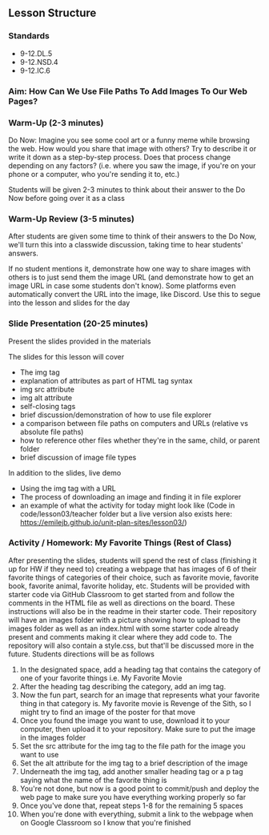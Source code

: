 ## Lesson Structure

### Standards
- 9-12.DL.5
- 9-12.NSD.4
- 9-12.IC.6

### Aim:  How Can We Use File Paths To Add Images To Our Web Pages?

### Warm-Up (2-3 minutes)
Do Now: Imagine you see some cool art or a funny meme while browsing the web. How would you share that image with others? Try to describe it or write it down as a step-by-step process. Does that process change depending on any factors? (i.e. where you saw the image, if you're on your phone or a computer, who you're sending it to, etc.)

Students will be given 2-3 minutes to think about their answer to the Do Now before going over it as a class

### Warm-Up Review (3-5 minutes)
After students are given some time to think of their answers to the Do Now, we'll turn this into a classwide discussion, taking time to hear students' answers. 

If no student mentions it, demonstrate how one way to share images with others is to just send them the image URL (and demonstrate how to get an image URL in case some students don't know). Some platforms even automatically convert the URL into the image, like Discord. Use this to segue into the lesson and slides for the day

### Slide Presentation (20-25 minutes)
Present the slides provided in the materials

The slides for this lesson will cover
- The img tag
- explanation of attributes as part of HTML tag syntax
- img src attribute
- img alt attribute
- self-closing tags
- brief discussion/demonstration of how to use file explorer
- a comparison between file paths on computers and URLs (relative vs absolute file paths)
- how to reference other files whether they're in the same, child, or parent folder
- brief discussion of image file types

In addition to the slides, live demo
- Using the img tag with a URL
- The process of downloading an image and finding it in file explorer
- an example of what the activity for today might look like (Code in code/lesson03/teacher folder but a live version also exists here: https://emilejb.github.io/unit-plan-sites/lesson03/)

### Activity / Homework: My Favorite Things (Rest of Class)
After presenting the slides, students will spend the rest of class (finishing it up for HW if they need to) creating a webpage that has images of 6 of their favorite things of categories of their choice, such as favorite movie, favorite book, favorite animal, favorite holiday, etc. Students will be provided with starter code via GitHub Classroom to get started from and follow the comments in the HTML file as well as directions on the board. These instructions will also be in the readme in their starter code. Their repository will have an images folder with a picture showing how to upload to the images folder as well as an index.html with some starter code already present and comments making it clear where they add code to. The repository will also contain a style.css, but that'll be discussed more in the future. Students directions will be as follows
1. In the designated space, add a heading tag that contains the category of one of your favorite things i.e. My Favorite Movie
2. After the heading tag describing the category, add an img tag.
3. Now the fun part, search for an image that represents what your favorite thing in that category is. My favorite movie is Revenge of the Sith, so I might try to find an image of the poster for that move
4. Once you found the image you want to use, download it to your computer, then upload it to your repository. Make sure to put the image in the images folder
5. Set the src attribute for the img tag to the file path for the image you want to use
6. Set the alt attribute for the img tag to a brief description of the image
7. Underneath the img tag, add another smaller heading tag or a p tag saying what the name of the favorite thing is
8. You're not done, but now is a good point to commit/push and deploy the web page to make sure you have everything working properly so far
9. Once you've done that, repeat steps 1-8 for the remaining 5 spaces
10. When you're done with everything, submit a link to the webpage when on Google Classroom so I know that you're finished
